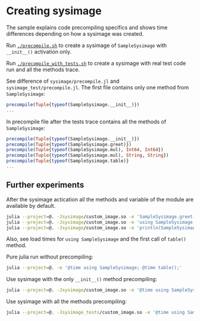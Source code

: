 # Creating sysimage

The sample explains code precompiling specifics and shows time differences depending on how a sysimage was created.

Run [`./precompile.sh`](precompile.sh) to create a sysimage of `SampleSysimage` with `__init__()` activation only.

Run [`./precompile_with_tests.sh`](precompile_with_tests.sh) to create a sysimage with real test code run and all the methods trace.

See difference of `sysimage/precompile.jl` and `sysimage_test/precompile.jl`. The first file contains only one method from `SampleSysimage`:

```julia
precompile(Tuple{typeof(SampleSysimage.__init__)})
...
```

In precompile file after the tests trace contains all the methods of `SampleSysimage`:
```julia
precompile(Tuple{typeof(SampleSysimage.__init__)})
precompile(Tuple{typeof(SampleSysimage.greet)})
precompile(Tuple{typeof(SampleSysimage.mul), Int64, Int64})
precompile(Tuple{typeof(SampleSysimage.mul), String, String})
precompile(Tuple{typeof(SampleSysimage.table)}
...
```

## Further experiments

After the sysimage actication all the methods and variable of the module are available by default.
```sh
julia --project=@. -Jsysimage/custom_image.so -e 'SampleSysimage.greet()'
julia --project=@. -Jsysimage/custom_image.so -e 'using SampleSysimage; greet()'
julia --project=@. -Jsysimage/custom_image.so -e 'println(SampleSysimage.global_initialized_string)'
```

Also, see load times for `using SampleSysimage` and the first call of `table()` method.

Pure julia run without precompiling:
```sh
julia --project=@. -e '@time using SampleSysimage; @time table();'
```

Use sysimage with the only `__init__()` method precompiling:
```sh
julia --project=@. -Jsysimage/custom_image.so -e '@time using SampleSysimage; @time table();'
```

Use sysimage with all the methods precompiling:
```sh
julia --project=@. -Jsysimage_tests/custom_image.so -e '@time using SampleSysimage; @time table();'
```
